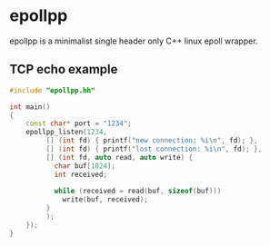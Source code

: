 # epollpp

epollpp is a minimalist single header only C++ linux epoll wrapper.

## TCP echo example

```c++
#include "epollpp.hh"

int main()
{
    const char* port = "1234";
    epollpp_listen(1234,
         [] (int fd) { printf("new connection: %i\n", fd); },
         [] (int fd) { printf("lost connection: %i\n", fd); },
         [] (int fd, auto read, auto write) {
           char buf[1024];
           int received;
           
           while (received = read(buf, sizeof(buf)))
             write(buf, received);
         }
         );
    });
}
```
